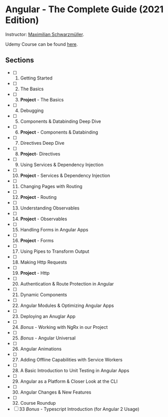 # Angular - The Complete Guide (2021 Edition)

Instructor: [Maximilian Schwarzmüller][1].

Udemy Course can be found [here][2].

## Sections

- [ ] 1. Getting Started
- [ ] 2. The Basics
- [ ] 3. __Project__ - The Basics
- [ ] 4. Debugging
- [ ] 5. Components & Databinding Deep Dive
- [ ] 6. __Project__ - Components & Databinding
- [ ] 7. Directives Deep Dive
- [ ] 8. __Project__- Directives
- [ ] 9. Using Services & Dependency Injection
- [ ] 10. __Project__ - Services & Dependency Injection
- [ ] 11. Changing Pages with Routing
- [ ] 12. __Project__ - Routing
- [ ] 13. Understanding Observables
- [ ] 14. __Project__ - Observables
- [ ] 15. Handling Forms in Angular Apps
- [ ] 16. __Project__ - Forms
- [ ] 17. Using Pipes to Transform Output
- [ ] 18. Making Http Requests
- [ ] 19. __Project__ - Http
- [ ] 20. Authentication & Route Protection in Angular
- [ ] 21. Dynamic Components
- [ ] 22. Angular Modules & Optimizing Angular Apps
- [ ] 23. Deploying an Anuglar App
- [ ] 24. _Bonus_ - Working with NgRx in our Project
- [ ] 25. _Bonus_ - Angular Universal
- [ ] 26. Angular Animations
- [ ] 27. Adding Offline Capabilities with Service Workers
- [ ] 28. A Basic Introduction to Unit Testing in Angular Apps
- [ ] 29. Angular as a Platform & Closer Look at the CLI
- [ ] 30. Angular Changes & New Features
- [ ] 32. Course Roundup
- [ ] 33 _Bonus_ - Typescript Introduction (for Angular 2 Usage)

[1]: https://www.udemy.com/user/maximilian-schwarzmuller/
[2]: https://www.udemy.com/course/the-complete-guide-to-angular-2/
